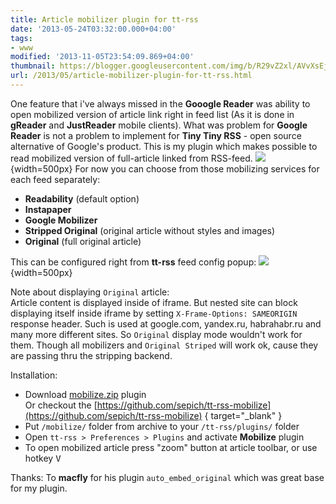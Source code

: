 ```yaml
---
title: Article mobilizer plugin for tt-rss
date: '2013-05-24T03:32:00.000+04:00'
tags:
- www
modified: '2013-11-05T23:54:09.869+04:00'
thumbnail: https://blogger.googleusercontent.com/img/b/R29vZ2xl/AVvXsEj1hyhCqtgGTJDLq-cH2x4sITPngiD3WV4R56blgaNjgWJiowd4x4nToQEgUoCPqcftDCUzm4_Se7jnFx9pXfiRLWGJqlwKnsqFX_x3XpYdtqYZmWoyyN7vWsyAvBCRM4EMKa4EK3IYcJgj/s72-c/2.jpg
url: /2013/05/article-mobilizer-plugin-for-tt-rss.html
---
```

One feature that i've always missed in the **Gooogle Reader** was ability to open mobilized version of article link right in feed list (As it is done in **gReader** and **JustReader** mobile clients). What was problem for **Google Reader** is not a problem to implement for **Tiny Tiny RSS** - open source alternative of Google's product. This is my plugin which makes possible to read mobilized version of full-article linked from RSS-feed.
![](/assets/img/2013/mob1.jpg)
{width=500px}
For now you can choose from those mobilizing services for each feed separately:
- **Readability** (default option)
- **Instapaper**
- **Google Mobilizer**
- **Stripped Original** (original article without styles and images)
- **Original** (full original article)


This can be configured right from **tt-rss** feed config popup:
![](/assets/img/2013/mob2.jpg)
{width=500px}

Note about displaying `Original` article:  
Article content is displayed inside of iframe. But nested site can block displaying itself inside iframe by setting `X-Frame-Options: SAMEORIGIN` response header. Such is used at google.com, yandex.ru, habrahabr.ru and many more different sites. So `Original` display mode wouldn't work for them. Though all mobilizers and `Original Striped` will work ok, cause they are passing thru the stripping backend.

Installation:
- Download [mobilize.zip](http://i.sepa.spb.ru/_/mele/mobilize.zip) plugin  
Or checkout the [https://github.com/sepich/tt-rss-mobilize](https://github.com/sepich/tt-rss-mobilize)
{ target="_blank" }
- Put `/mobilize/` folder from archive to your `/tt-rss/plugins/` folder
- Open `tt-rss > Preferences > Plugins` and activate **Mobilize** plugin
- To open mobilized article press "zoom" button at article toolbar, or use hotkey <kbd>V</kbd>

Thanks:
To **macfly** for his plugin `auto_embed_original` which was great base for my plugin.
